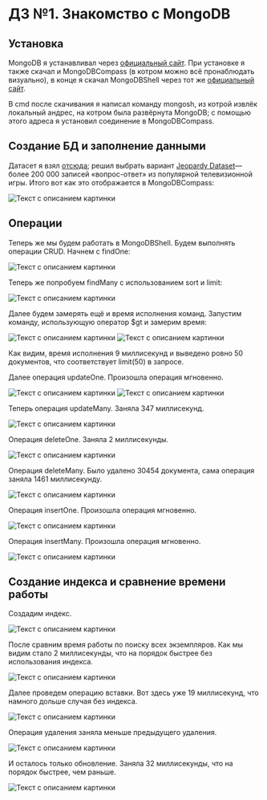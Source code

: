 # ДЗ №1. Знакомство с MongoDB

## Установка

MongoDB я устанавливал через [официальный сайт](https://www.mongodb.com/). При установке я также скачал и MongoDBCompass (в котром можно всё пронаблюдать визуально), в конце я скачал MongoDBShell через тот же [официальный сайт](https://www.mongodb.com/).

В cmd после скачивания я написал команду mongosh, из котрой извлёк локальный андрес, на котром была развёрнута MongoDB; с помощью этого адреса я установил соединение в MongoDBCompass.

## Создание БД и заполнение данными

Датасет я взял [отсюда](https://habr.com/ru/company/edison/blog/480408/); решил выбрать вариант [Jeopardy Dataset](https://www.reddit.com/r/datasets/comments/1uyd0t/200000_jeopardy_questions_in_a_json_file/?rdt=47595)— более 200 000 записей «вопрос-ответ» из популярной телевизионной игры. Итого вот как это отображается в MongoDBCompass:

![Текст с описанием картинки](HW1-2.png)

## Операции

Теперь же мы будем работать в MongoDBShell. Будем выполнять операции CRUD. Начнем с findOne:

![Текст с описанием картинки](/images/HW1-3.png)

Теперь же попробуем findMany с использованием sort и limit:

![Текст с описанием картинки](/images/HW1-4.png)

Далее будем замерять ещё и время исполнения команд. Запустим команду, использующую оператор $gt и замерим время:

![Текст с описанием картинки](/images/HW1-6.png)
![Текст с описанием картинки](/images/HW1-5.png)

Как видим, время исполнения 9 миллисекунд и выведено ровно 50 документов, что соответствует limit(50) в запросе.

Далее операция updateOne. Произошла операция мгновенно.

![Текст с описанием картинки](/images/HW1-7.png)
![Текст с описанием картинки](/images/HW1-8.png)

Теперь операция updateMany. Заняла 347 миллисекунд.

![Текст с описанием картинки](/images/HW1-9.png)

Операция deleteOne. Заняла 2 миллисекунды.

![Текст с описанием картинки](/images/HW1-10.png)

Операция deleteMany. Было удалено 30454 документа, сама операция заняла 1461 миллисекунду.

![Текст с описанием картинки](/images/HW1-11.png)

Операция insertOne. Произошла операция мгновенно.

![Текст с описанием картинки](/images/HW1-12.png)

Операция insertMany. Произошла операция мгновенно.

![Текст с описанием картинки](/images/HW1-13.png)

## Создание индекса и сравнение времени работы

Создадим индекс.

![Текст с описанием картинки](/images/HW1-14.png)

После сравним время работы по поиску всех экземпляров. Как мы видим стало 2 миллисекунды, что на порядок быстрее без использования индекса.

![Текст с описанием картинки](/images/HW1-15.png)

Далее проведем операцию вставки. Вот здесь уже 19 миллисекунд, что намного дольше случая без индекса.

![Текст с описанием картинки](/images/HW1-16.png)

Операция удаления заняла меньше предыдущего удаления.

![Текст с описанием картинки](/images/HW1-17.png)

И осталось только обновление. Заняла 32 миллисекунды, что на порядок быстрее, чем раньше.

![Текст с описанием картинки](/images/HW1-18.png)
